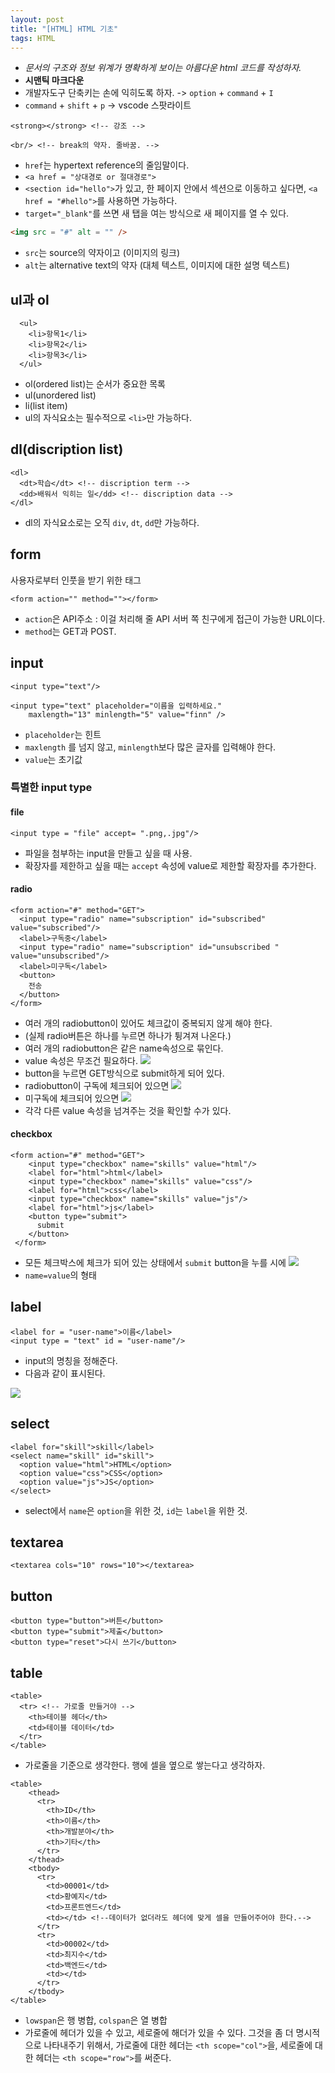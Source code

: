 ```yaml
---
layout: post
title: "[HTML] HTML 기초"
tags: HTML
---
```


* *문서의 구조와 정보 위계가 명확하게 보이는 아름다운 html 코드를 작성하자.*
* **시맨틱 마크다운**
* 개발자도구 단축키는 손에 익히도록 하자. -> `option` + `command` + `I`
* `command` + `shift` + `p` -> vscode 스팟라이트
```
<strong></strong> <!-- 강조 -->
```
```
<br/> <!-- break의 약자. 줄바꿈. -->
```
* `href`는 hypertext reference의 줄임말이다.
* `<a href = "상대경로 or 절대경로">`
* `<section id="hello">`가 있고, 한 페이지 안에서 섹션으로 이동하고 싶다면, `<a href = "#hello">`를 사용하면 가능하다.
* `target="_blank"`를 쓰면 새 탭을 여는 방식으로 새 페이지를 열 수 있다.

```html
<img src = "#" alt = "" />
```
* `src`는 source의 약자이고 (이미지의 링크)
* `alt`는 alternative text의 약자 (대체 텍스트, 이미지에 대한 설명 텍스트)
## ul과 ol

```
  <ul>
    <li>항목1</li>
    <li>항목2</li>
    <li>항목3</li>
  </ul>
```
* ol(ordered list)는 순서가 중요한 목록
* ul(unordered list)
* li(list item)
* ul의 자식요소는 필수적으로 `<li>`만 가능하다.
## dl(discription list)
```
<dl>
  <dt>학습</dt> <!-- discription term -->
  <dd>배워서 익히는 일</dd> <!-- discription data -->
</dl>
```
* dl의 자식요소로는 오직 `div`, `dt`, `dd`만 가능하다.
## form
사용자로부터 인풋을 받기 위한 태그
```
<form action="" method=""></form>
```
* `action`은 API주소 : 이걸 처리해 줄 API 서버 쪽 친구에게 접근이 가능한 URL이다.
* `method`는 GET과 POST.
## input
```
<input type="text"/>
```
```
<input type="text" placeholder="이름을 입력하세요." 
    maxlength="13" minlength="5" value="finn" />  
```
* `placeholder`는 힌트
* `maxlength` 를 넘지 않고, `minlength`보다 많은 글자를 입력해야 한다.
* `value`는 초기값
### 특별한 input type
#### file
```
<input type = "file" accept= ".png,.jpg"/>
```
* 파일을 첨부하는 input을 만들고 싶을 때 사용.
* 확장자를 제한하고 싶을 때는 `accept` 속성에 value로 제한할 확장자를 추가한다.
#### radio
```
<form action="#" method="GET">
  <input type="radio" name="subscription" id="subscribed" value="subscribed"/>
  <label>구독중</label>
  <input type="radio" name="subscription" id="unsubscribed " value="unsubscribed"/>
  <label>미구독</label>
  <button>
    전송
  </button>
</form>
```
* 여러 개의 radiobutton이 있어도 체크값이 중복되지 않게 해야 한다.
* (실제 radio버튼은 하나를 누르면 하나가 튕겨져 나온다.)
* 여러 개의 radiobutton은 같은 name속성으로 묶인다.
* value 속성은 무조건 필요하다.
![](https://images.velog.io/images/star146913/post/17238381-5a02-49be-8f01-b595cfa543c7/%E1%84%89%E1%85%B3%E1%84%8F%E1%85%B3%E1%84%85%E1%85%B5%E1%86%AB%E1%84%89%E1%85%A3%E1%86%BA%202021-02-09%2019.34.48.png)
* button을 누르면 GET방식으로 submit하게 되어 있다.
* radiobutton이 구독에 체크되어 있으면
![](https://images.velog.io/images/star146913/post/6afb7180-3c24-452c-86d5-5b121f43deda/%E1%84%89%E1%85%B3%E1%84%8F%E1%85%B3%E1%84%85%E1%85%B5%E1%86%AB%E1%84%89%E1%85%A3%E1%86%BA%202021-02-09%2019.35.04.png)
* 미구독에 체크되어 있으면
![](https://images.velog.io/images/star146913/post/36a6d5da-9556-40ce-a430-0d4d456c77dc/%E1%84%89%E1%85%B3%E1%84%8F%E1%85%B3%E1%84%85%E1%85%B5%E1%86%AB%E1%84%89%E1%85%A3%E1%86%BA%202021-02-09%2019.37.08.png)
* 각각 다른 value 속성을 넘겨주는 것을 확인할 수가 있다.
#### checkbox
```
<form action="#" method="GET">
    <input type="checkbox" name="skills" value="html"/>
    <label for="html">html</label>
    <input type="checkbox" name="skills" value="css"/>
    <label for="html">css</label>
    <input type="checkbox" name="skills" value="js"/>
    <label for="html">js</label>
    <button type="submit">
      submit
    </button>
 </form>
```
* 모든 체크박스에 체크가 되어 있는 상태에서 `submit` button을 누를 시에
![](https://images.velog.io/images/star146913/post/a2a1ba42-8f9a-4f65-8a7c-0773b175fe74/%E1%84%89%E1%85%B3%E1%84%8F%E1%85%B3%E1%84%85%E1%85%B5%E1%86%AB%E1%84%89%E1%85%A3%E1%86%BA%202021-02-15%2007.27.11.png)
* `name=value`의 형태

## label
```
<label for = "user-name">이름</label>
<input type = "text" id = "user-name"/>
```
* input의 명칭을 정해준다.
* 다음과 같이 표시된다.

![](https://images.velog.io/images/star146913/post/febab38b-21b7-436b-a4db-a5fe5d5e2554/%E1%84%89%E1%85%B3%E1%84%8F%E1%85%B3%E1%84%85%E1%85%B5%E1%86%AB%E1%84%89%E1%85%A3%E1%86%BA%202021-02-09%2018.35.42.png)

## select
```
<label for="skill">skill</label>
<select name="skill" id="skill">
  <option value="html">HTML</option>
  <option value="css">CSS</option>
  <option value="js">JS</option>
</select>
```
* select에서 `name`은 `option`을 위한 것, `id`는 `label`을 위한 것.

## textarea
```
<textarea cols="10" rows="10"></textarea>
```

## button
```
<button type="button">버튼</button>
<button type="submit">제출</button>
<button type="reset">다시 쓰기</button>
```

## table
```
<table>
  <tr> <!-- 가로줄 만들거야 -->
    <th>테이블 헤더</th>
    <td>테이블 데이터</td>
  </tr>
</table>
```
* 가로줄을 기준으로 생각한다. 행에 셀을 옆으로 쌓는다고 생각하자.
```
<table>
    <thead>
      <tr>
        <th>ID</th>
        <th>이름</th>
        <th>개발분야</th>
        <th>기타</th> 
      </tr>
    </thead>
    <tbody>
      <tr>
        <td>00001</td>
        <td>황예지</td>
        <td>프론트엔드</td>
        <td></td> <!--데이터가 없더라도 헤더에 맞게 셀을 만들어주어야 한다.-->
      </tr>
      <tr>
        <td>00002</td>
        <td>최지수</td>
        <td>백엔드</td>
        <td></td>
      </tr>
    </tbody>
</table>
```
* `lowspan`은 행 병합, `colspan`은 열 병합
* 가로줄에 헤더가 있을 수 있고, 세로줄에 해더가 있을 수 있다. 그것을 좀 더 명시적으로 나타내주기 위해서, 가로줄에 대한 헤더는 `<th scope="col">`을, 세로줄에 대한 헤더는 `<th scope="row">`를 써준다.

